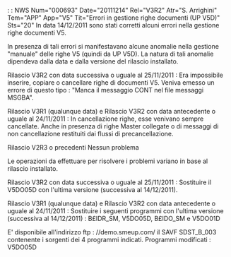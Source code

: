  :  : NWS Num="000693" Date="20111214" Rel="V3R2" Atr="S. Arrighini" Tem="APP" App="V5" Tit="Errori in gestione righe documenti (UP V5D)" Sts="20"
In data 14/12/2011 sono stati corretti alcuni errori nella gestione righe documenti V5.

In presenza di tali errori si manifestavano alcune anomalie nella gestione "manuale" delle righe V5
(quindi da UP V5D).
La natura di tali anomalie dipendeva dalla data e dalla versione del rilascio installato.

Rilascio V3R2 con data successiva o uguale al 25/11/2011 : 
Era impossibile inserire, copiare o cancellare righe di documenti V5.
Veniva emesso un errore di questo tipo :  "Manca il messaggio CONT nel file messaggi MSGBA".

Rilascio V3R1 (qualunque data) e Rilascio V3R2 con data antecedente o uguale al 24/11/2011 : 
In cancellazione righe, esse venivano sempre cancellate. Anche in presenza di righe Master collegate
o di messaggi di non cancellazione restituiti dai flussi di precancellazione.

Rilascio V2R3 o precedenti
Nessun problema

Le operazioni da effettuare per risolvere i problemi variano in base al rilascio installato.

Rilascio V3R2 con data successiva o uguale al 25/11/2011 : 
Sostituire il V5DO05D con l'ultima versione (successiva al 14/12/2011).

Rilascio V3R1 (qualunque data) e Rilascio V3R2 con data antecedente o uguale al 24/11/2011 : 
Sostituire i seguenti programmi con l'ultima versione (successiva al 14/12/2011) : 
B£IDR_SM, V5DO05D, B£IDO_SM e V5DO01D

E' disponibile all'indirizzo ftp : //demo.smeup.com/ il SAVF SDST_B_003 contenente i sorgenti dei 4 programmi indicati.
Programmi modificati : 
V5DO05D
